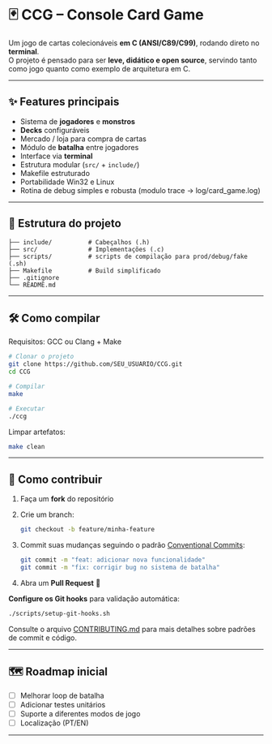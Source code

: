 # 🃏 CCG – Console Card Game

Um jogo de cartas colecionáveis **em C (ANSI/C89/C99)**, rodando direto no **terminal**.  
O projeto é pensado para ser **leve, didático e open source**, servindo tanto como jogo quanto como exemplo de arquitetura em C.

---

## ✨ Features principais

- Sistema de **jogadores** e **monstros**
- **Decks** configuráveis
- Mercado / loja para compra de cartas
- Módulo de **batalha** entre jogadores
- Interface via **terminal**
- Estrutura modular (`src/` + `include/`)
- Makefile estruturado
- Portabilidade Win32 e Linux
- Rotina de debug simples e robusta (modulo trace -> log/card_game.log)

---

## 📂 Estrutura do projeto

```
├── include/          # Cabeçalhos (.h)
├── src/              # Implementações (.c)
├── scripts/          # scripts de compilação para prod/debug/fake (.sh)
├── Makefile          # Build simplificado
├── .gitignore
└── README.md
```

---

## 🛠️ Como compilar

Requisitos: GCC ou Clang + Make

```bash
# Clonar o projeto
git clone https://github.com/SEU_USUARIO/CCG.git
cd CCG

# Compilar
make

# Executar
./ccg
```

Limpar artefatos:

```bash
make clean
```

---

## 🤝 Como contribuir

1. Faça um **fork** do repositório
2. Crie um branch:

   ```bash
   git checkout -b feature/minha-feature
   ```

3. Commit suas mudanças seguindo o padrão [Conventional Commits](https://www.conventionalcommits.org/):

   ```bash
   git commit -m "feat: adicionar nova funcionalidade"
   git commit -m "fix: corrigir bug no sistema de batalha"
   ```

4. Abra um **Pull Request** 🎉

**Configure os Git hooks** para validação automática:

```bash
./scripts/setup-git-hooks.sh
```

Consulte o arquivo [CONTRIBUTING.md](CONTRIBUTING.md) para mais detalhes sobre padrões de commit e código.

---

## 🗺️ Roadmap inicial

- [ ] Melhorar loop de batalha
- [ ] Adicionar testes unitários
- [ ] Suporte a diferentes modos de jogo
- [ ] Localização (PT/EN)

---
